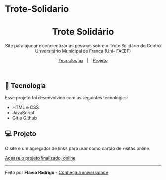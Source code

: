 # Trote-Solidario
<h1 align="center"> Trote Solidário </h1>

<p align="center">
Site para ajudar e concientizar as pessoas sobre o Trote Solidário do Centro Universitário Municipal de Franca (Uni- FACEF) 
</p>

<p align="center">
<a href="#-tecnoligias">Tecnologias</a>&nbsp;&nbsp;&nbsp;|&nbsp;&nbsp;&nbsp;
<a href="#-projeto">Projeto</a>
</p>

<br>

## 🚀 Tecnologia

Esse projeto foi desenvolvido com as seguintes tecnologias:

- HTML e CSS
- JavaScript
- Git e Github

## 💻 Projeto
O site é um agregador de links para usar como cartão de visitas online.

<a href="https://flavim-rsr.github.io/Rocketseat-Devlinks/">Acesse o projeto finalizado, online</a>

---

Feito por  <strong> Flavio Rodrigo </strong> - [Conheça a universidade](https://www.unifacef.com.br)
